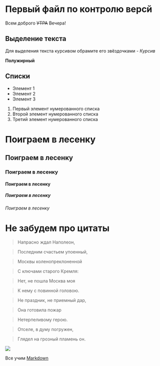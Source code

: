 # Первый файл по контролю версй

Всем доброго ~~УТРА~~ Вечера!

## Выделение текста

Для выделения текста курсивом обрамите его звёздочками -
*Курсив*

**Полужирный**

## Списки

* Элемент 1
* Элемент 2
* Элемент 3

1. Первый элемент нумерованного списка
2. Второй элемент нумерованного списка
3. Третий элемент нумерованного списка

# Поиграем в лесенку
## Поиграем в лесенку
### Поиграем в лесенку
#### Поиграем в лесенку
##### Поиграем в лесенку
###### Поиграем в лесенку

Не забудем про цитаты 
==

> Напрасно ждал Наполеон,

> Последним счастьем упоенный,

> Москвы коленопреклоненной

> С ключами старого Кремля:

> Нет, не пошла Москва моя

> К нему с повинной головою.

> Не праздник, не приемный дар,

> Она готовила пожар

> Нетерпеливому герою.

> Отселе, в думу погружен,

> Глядел на грозный пламень он.

![](https://avatars.dzeninfra.ru/get-zen_doc/3986532/pub_63188784b4cabf41761976f8_631887d70f9c364e3283bc61/scale_1200)

Все учим [Markdown](https://akawah.ru/linux/markdown.html)
